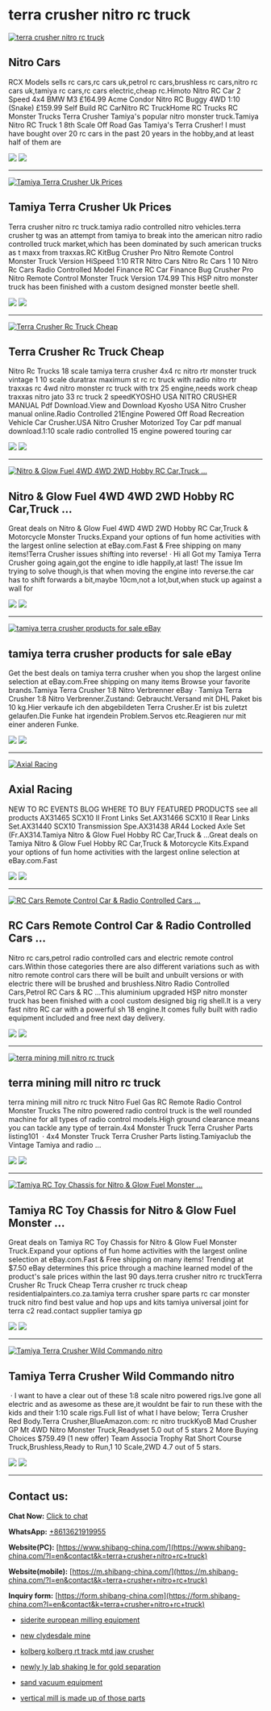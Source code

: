 # terra crusher nitro rc truck

<a href="https://swt.shibang-china.com/?l=en&img&k=terra+crusher+nitro+rc+truck" target="_blank">![terra crusher nitro rc truck](http://static.shibang-china.com/all-800x300/977.jpg)</a>

## Nitro Cars
RCX Models sells rc cars,rc cars uk,petrol rc cars,brushless rc cars,nitro rc cars uk,tamiya rc cars,rc cars electric,cheap rc.Himoto Nitro RC Car 2 Speed 4x4 BMW M3 &#163;164.99 Acme Condor Nitro RC Buggy 4WD 1:10 (Snake) &#163;159.99 Self Build RC CarNitro RC TruckHome RC Trucks RC Monster Trucks Terra Crusher Tamiya's popular nitro monster truck.Tamiya Nitro RC Truck 1 8th Scale Off Road Gas Tamiya's Terra Crusher! I must have bought over 20 rc cars in the past 20 years in the hobby,and at least half of them are


<a href="https://whatsapp.shibangsoft.com/WhatsApp.php" target="_blank" title="WhatsApp">![](http://static.shibang-china.com/icon/whatsapp.png)</a> <a href="https://swt.shibang-china.com/?l=en&icon&k=terra+crusher+nitro+rc+truck" target="_blank">![](http://static.shibang-china.com/icon/chat-en.png)</a>

---

<a href="https://swt.shibang-china.com/?l=en&img&k=terra+crusher+nitro+rc+truck" target="_blank">![Tamiya Terra Crusher Uk Prices](http://static.shibang-china.com/all-800x300/292.jpg)</a>

## Tamiya Terra Crusher Uk Prices
Terra crusher nitro rc truck.tamiya radio controlled nitro vehicles.terra crusher tg was an attempt from tamiya to break into the american nitro radio controlled truck market,which has been dominated by such american trucks as t maxx from traxxas.RC KitBug Crusher Pro Nitro Remote Control Monster Truck Version HiSpeed 1:10 RTR Nitro Cars Nitro Rc Cars 1 10 Nitro Rc Cars Radio Controlled Model Finance RC Car Finance Bug Crusher Pro Nitro Remote Control Monster Truck Version 174.99 This HSP nitro monster truck has been finished with a custom designed monster beetle shell.


<a href="https://whatsapp.shibangsoft.com/WhatsApp.php" target="_blank" title="WhatsApp">![](http://static.shibang-china.com/icon/whatsapp.png)</a> <a href="https://swt.shibang-china.com/?l=en&icon&k=terra+crusher+nitro+rc+truck" target="_blank">![](http://static.shibang-china.com/icon/chat-en.png)</a>

---

<a href="https://swt.shibang-china.com/?l=en&img&k=terra+crusher+nitro+rc+truck" target="_blank">![Terra Crusher Rc Truck Cheap](http://static.shibang-china.com/all-800x300/920.jpg)</a>

## Terra Crusher Rc Truck Cheap
Nitro Rc Trucks 18 scale tamiya terra crusher 4x4 rc nitro rtr monster truck vintage 1 10 scale duratrax maximum st rc rc truck with radio nitro rtr traxxas rc 4wd nitro monster rc truck with trx 25 engine,needs work cheap traxxas nitro jato 33 rc truck 2 speedKYOSHO USA NITRO CRUSHER MANUAL Pdf Download.View and Download Kyosho USA Nitro Crusher manual online.Radio Controlled 21Engine Powered Off Road Recreation Vehicle Car Crusher.USA Nitro Crusher Motorized Toy Car pdf manual download.1:10 scale radio controlled 15 engine powered touring car


<a href="https://whatsapp.shibangsoft.com/WhatsApp.php" target="_blank" title="WhatsApp">![](http://static.shibang-china.com/icon/whatsapp.png)</a> <a href="https://swt.shibang-china.com/?l=en&icon&k=terra+crusher+nitro+rc+truck" target="_blank">![](http://static.shibang-china.com/icon/chat-en.png)</a>

---

<a href="https://swt.shibang-china.com/?l=en&img&k=terra+crusher+nitro+rc+truck" target="_blank">![Nitro &amp; Glow Fuel 4WD 4WD 2WD Hobby RC Car,Truck …](http://static.shibang-china.com/all-800x300/236.jpg)</a>

## Nitro &amp; Glow Fuel 4WD 4WD 2WD Hobby RC Car,Truck …
Great deals on Nitro &amp; Glow Fuel 4WD 4WD 2WD Hobby RC Car,Truck &amp; Motorcycle Monster Trucks.Expand your options of fun home activities with the largest online selection at eBay.com.Fast &amp; Free shipping on many items!Terra Crusher issues shifting into reverse!&nbsp;&#0183;&#32;Hi all Got my Tamiya Terra Crusher going again,got the engine to idle happily,at last! The issue Im trying to solve though,is that when moving the engine into reverse.the car has to shift forwards a bit,maybe 10cm,not a lot,but,when stuck up against a wall for


<a href="https://whatsapp.shibangsoft.com/WhatsApp.php" target="_blank" title="WhatsApp">![](http://static.shibang-china.com/icon/whatsapp.png)</a> <a href="https://swt.shibang-china.com/?l=en&icon&k=terra+crusher+nitro+rc+truck" target="_blank">![](http://static.shibang-china.com/icon/chat-en.png)</a>

---

<a href="https://swt.shibang-china.com/?l=en&img&k=terra+crusher+nitro+rc+truck" target="_blank">![tamiya terra crusher products for sale eBay](http://static.shibang-china.com/all-800x300/894.jpg)</a>

## tamiya terra crusher products for sale eBay
Get the best deals on tamiya terra crusher when you shop the largest online selection at eBay.com.Free shipping on many items Browse your favorite brands.Tamiya Terra Crusher 1:8 Nitro Verbrenner eBay&nbsp;&#0183;&#32;Tamiya Terra Crusher 1:8 Nitro Verbrenner.Zustand: Gebraucht.Versand mit DHL Paket bis 10 kg.Hier verkaufe ich den abgebildeten Terra Crusher.Er ist bis zuletzt gelaufen.Die Funke hat irgendein Problem.Servos etc.Reagieren nur mit einer anderen Funke.


<a href="https://whatsapp.shibangsoft.com/WhatsApp.php" target="_blank" title="WhatsApp">![](http://static.shibang-china.com/icon/whatsapp.png)</a> <a href="https://swt.shibang-china.com/?l=en&icon&k=terra+crusher+nitro+rc+truck" target="_blank">![](http://static.shibang-china.com/icon/chat-en.png)</a>

---

<a href="https://swt.shibang-china.com/?l=en&img&k=terra+crusher+nitro+rc+truck" target="_blank">![Axial Racing](http://static.shibang-china.com/all-800x300/1220.jpg)</a>

## Axial Racing
NEW TO RC EVENTS BLOG WHERE TO BUY FEATURED PRODUCTS see all products AX31465 SCX10 II Front Links Set.AX31466 SCX10 II Rear Links Set.AX31440 SCX10 Transmission Spe.AX31438 AR44 Locked Axle Set (Fr.AX314.Tamiya Nitro &amp; Glow Fuel Hobby RC Car,Truck &amp; …Great deals on Tamiya Nitro &amp; Glow Fuel Hobby RC Car,Truck &amp; Motorcycle Kits.Expand your options of fun home activities with the largest online selection at eBay.com.Fast


<a href="https://whatsapp.shibangsoft.com/WhatsApp.php" target="_blank" title="WhatsApp">![](http://static.shibang-china.com/icon/whatsapp.png)</a> <a href="https://swt.shibang-china.com/?l=en&icon&k=terra+crusher+nitro+rc+truck" target="_blank">![](http://static.shibang-china.com/icon/chat-en.png)</a>

---

<a href="https://swt.shibang-china.com/?l=en&img&k=terra+crusher+nitro+rc+truck" target="_blank">![RC Cars Remote Control Car &amp; Radio Controlled Cars …](http://static.shibang-china.com/all-800x300/246.jpg)</a>

## RC Cars Remote Control Car &amp; Radio Controlled Cars …
Nitro rc cars,petrol radio controlled cars and electric remote control cars.Within those categories there are also different variations such as with nitro remote control cars there will be built and unbuilt versions or with electric there will be brushed and brushless.Nitro Radio Controlled Cars,Petrol RC Cars &amp; RC …This aluminium upgraded HSP nitro monster truck has been finished with a cool custom designed big rig shell.It is a very fast nitro RC car with a powerful sh 18 engine.It comes fully built with radio equipment included and free next day delivery.


<a href="https://whatsapp.shibangsoft.com/WhatsApp.php" target="_blank" title="WhatsApp">![](http://static.shibang-china.com/icon/whatsapp.png)</a> <a href="https://swt.shibang-china.com/?l=en&icon&k=terra+crusher+nitro+rc+truck" target="_blank">![](http://static.shibang-china.com/icon/chat-en.png)</a>

---

<a href="https://swt.shibang-china.com/?l=en&img&k=terra+crusher+nitro+rc+truck" target="_blank">![terra mining mill nitro rc truck](http://static.shibang-china.com/all-800x300/91.jpg)</a>

## terra mining mill nitro rc truck
terra mining mill nitro rc truck Nitro Fuel Gas RC Remote Radio Control Monster Trucks The nitro powered radio control truck is the well rounded machine for all types of radio control models.High ground clearance means you can tackle any type of terrain.4x4 Monster Truck Terra Crusher Parts listing101 &nbsp;&#0183;&#32;4x4 Monster Truck Terra Crusher Parts listing.Tamiyaclub the Vintage Tamiya and radio …


<a href="https://whatsapp.shibangsoft.com/WhatsApp.php" target="_blank" title="WhatsApp">![](http://static.shibang-china.com/icon/whatsapp.png)</a> <a href="https://swt.shibang-china.com/?l=en&icon&k=terra+crusher+nitro+rc+truck" target="_blank">![](http://static.shibang-china.com/icon/chat-en.png)</a>

---

<a href="https://swt.shibang-china.com/?l=en&img&k=terra+crusher+nitro+rc+truck" target="_blank">![Tamiya RC Toy Chassis for Nitro &amp; Glow Fuel Monster …](http://static.shibang-china.com/all-800x300/598.jpg)</a>

## Tamiya RC Toy Chassis for Nitro &amp; Glow Fuel Monster …
Great deals on Tamiya RC Toy Chassis for Nitro &amp; Glow Fuel Monster Truck.Expand your options of fun home activities with the largest online selection at eBay.com.Fast &amp; Free shipping on many items! Trending at $7.50 eBay determines this price through a machine learned model of the product's sale prices within the last 90 days.terra crusher nitro rc truckTerra Crusher Rc Truck Cheap Terra crusher rc truck cheap residentialpainters.co.za.tamiya terra crusher spare parts rc car monster truck nitro find best value and hop ups and kits tamiya universal joint for terra c2 read.contact supplier tamiya gp


<a href="https://whatsapp.shibangsoft.com/WhatsApp.php" target="_blank" title="WhatsApp">![](http://static.shibang-china.com/icon/whatsapp.png)</a> <a href="https://swt.shibang-china.com/?l=en&icon&k=terra+crusher+nitro+rc+truck" target="_blank">![](http://static.shibang-china.com/icon/chat-en.png)</a>

---

<a href="https://swt.shibang-china.com/?l=en&img&k=terra+crusher+nitro+rc+truck" target="_blank">![Tamiya Terra Crusher Wild Commando nitro](http://static.shibang-china.com/all-800x300/93.jpg)</a>

## Tamiya Terra Crusher Wild Commando nitro
&nbsp;&#0183;&#32;I want to have a clear out of these 1:8 scale nitro powered rigs.Ive gone all electric and as awesome as these are,it wouldnt be fair to run these with the kids and their 1:10 scale rigs.Full list of what I have below; Terra Crusher Red Body.Terra Crusher,BlueAmazon.com: rc nitro truckKyoB Mad Crusher GP Mt 4WD Nitro Monster Truck,Readyset 5.0 out of 5 stars 2 More Buying Choices $759.49 (1 new offer) Team Associa Trophy Rat Short Course Truck,Brushless,Ready to Run,1 10 Scale,2WD 4.7 out of 5 stars.


<a href="https://whatsapp.shibangsoft.com/WhatsApp.php" target="_blank" title="WhatsApp">![](http://static.shibang-china.com/icon/whatsapp.png)</a> <a href="https://swt.shibang-china.com/?l=en&icon&k=terra+crusher+nitro+rc+truck" target="_blank">![](http://static.shibang-china.com/icon/chat-en.png)</a>

---
## Contact us:

**Chat Now:** [Click to chat](https://swt.shibang-china.com?l=en&contact&k=terra+crusher+nitro+rc+truck)

**WhatsApp:**  [+8613621919955](https://whatsapp.shibangsoft.com/WhatsApp.php)

**Website(PC):** [https://www.shibang-china.com/](https://www.shibang-china.com/?l=en&contact&k=terra+crusher+nitro+rc+truck)

**Website(mobile):** [https://m.shibang-china.com/](https://m.shibang-china.com/?l=en&contact&k=terra+crusher+nitro+rc+truck)

**Inquiry form:** [https://form.shibang-china.com](https://form.shibang-china.com?l=en&contact&k=terra+crusher+nitro+rc+truck)

* [siderite european milling equipment](../138/siderite%20european%20milling%20equipment.md)

* [new clydesdale mine](../127/new%20clydesdale%20mine.md)

* [kolberg kolberg rt track mtd jaw crusher](../138/kolberg%20kolberg%20rt%20track%20mtd%20jaw%20crusher.md)

* [newly ly lab shaking le for gold separation](../138/newly%20ly%20lab%20shaking%20le%20for%20gold%20separation.md)

* [sand vacuum equipment](../131/sand%20vacuum%20equipment.md)

* [vertical mill is made up of those parts](../135/vertical%20mill%20is%20made%20up%20of%20those%20parts.md)